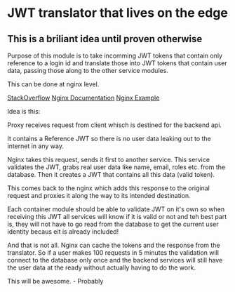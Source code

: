# JWT translator that lives on the edge

## This is a briliant idea until proven otherwise

Purpose of this module is to take incomming JWT tokens that contain only reference to a login id and translate those into JWT tokens that contain user data, passing those along to the other service modules.

This can be done at nginx level.

[StackOverflow](https://stackoverflow.com/questions/32778839/how-do-i-make-web-service-calls-within-nginx)
[Nginx Documentation](https://www.nginx.com/blog/validating-oauth-2-0-access-tokens-nginx/)
[Nginx Example](https://github.com/nginxinc/NGINX-Demos/blob/master/oauth2-token-introspection-oss/frontend.conf)

Idea is this:

Proxy receives request from client whisch is destined for the backend api. 

It contains a Reference JWT so there is no user data leaking out to the internet in any way.

Nginx takes this request, sends it first to another service. This service validates the JWT, grabs real user data like name, email, roles etc. from the database. Then it creates a JWT that contains all this data (valid token).

This comes back to the nginx which adds this response to the original request and proxies it along the way to its intended destination.

Each container module should be able to validate JWT on it's own so when receiving this JWT all services will know if it is valid or not and teh best part is, they will not have to go read from the database to get the current user identity becaus eit is already included!

And that is not all. Nginx can cache the tokens and the response from the translator. So if a user makes 100 requests in 5 minutes the validation will connect to the database only once and the backend services will still have the user data at the ready without actually having to do the work.

This will be awesome. - Probably